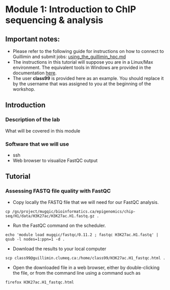 # Module 1: Introduction to ChIP sequencing & analysis 

## Important notes:
* Please refer to the following guide for instructions on how to connect to Guillimin and submit jobs: [using_the_guillimin_hpc.md](using_the_guillimin_hpc.md)
* The instructions in this tutorial will suppose you are in a Linux/Max environment. The equivalent tools in Windows are provided in the documentation [here](using_the_guillimin_hpc.md).
* The user **class99** is provided here as an example. You should replace it by the username that was assigned to you at the beginning of the workshop.


## Introduction

### Description of the lab
What will be covered in this module

### Software that we will use
* ssh
* Web browser to visualize FastQC output


## Tutorial

### Assessing FASTQ file quality with FastQC
* Copy locally the FASTQ file that we will need for our FastQC analysis.
```
cp /gs/project/mugqic/bioinformatics.ca/epigenomics/chip-seq/H1/data/H3K27ac/H3K27ac.H1.fastq.gz .
```

* Run the FastQC command on the scheduler.
```
echo 'module load mugqic/fastqc/0.11.2 ; fastqc H3K27ac.H1.fastq' | qsub -l nodes=1:ppn=1 -d .
```

* Download the results to your local computer
```
scp class99@guillimin.clumeq.ca:/home/class99/H3K27ac.H1_fastqc.html .
```

* Open the downloaded file in a web browser, either by double-clicking the file, or from the command line using a command such as
```
firefox H3K27ac.H1_fastqc.html
```